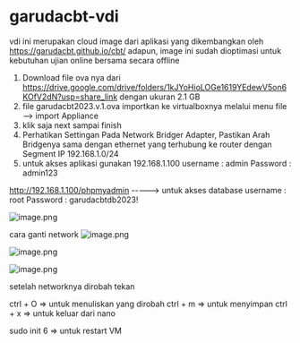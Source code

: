 # garudacbt-vdi

vdi ini merupakan cloud image dari aplikasi yang dikembangkan oleh https://garudacbt.github.io/cbt/
adapun, image ini sudah dioptimasi untuk kebutuhan ujian online bersama secara offline

1. Download file ova nya dari https://drive.google.com/drive/folders/1kJYoHioLOGe1619YEdewV5on6KOfV2dN?usp=share_link   dengan ukuran 2.1 GB
2. file garudacbt2023.v.1.ova importkan ke virtualboxnya melalui menu file --> import Appliance
3. klik saja next sampai finish
4. Perhatikan Settingan Pada Network Bridger Adapter, Pastikan Arah Bridgenya sama dengan ethernet yang terhubung ke router
   dengan Segment IP 192.168.1.0/24
5. untuk akses aplikasi gunakan 192.168.1.100    username : admin
                                                 Password : admin123

http://192.168.1.100/phpmyadmin            -----> untuk akses database
                                                username : root
                                                Password : garudacbtdb2023!
                                                
 
![image.png]( https://cloud.origrata.com/index.php/apps/files_sharing/publicpreview/7DREcKCFCG3BrDk?x=1366&y=307&a=true&file=garudacbt.jpg )

cara ganti network 
![image.png](
https://cloud.origrata.com/index.php/apps/files_sharing/publicpreview/fz4Ype6iwGmnPSJ?fileId=64897&file=/garudacbt1.jpg&x=1366&y=768&a=true)

![image.png](https://cloud.origrata.com/index.php/apps/files_sharing/publicpreview/fz4Ype6iwGmnPSJ?fileId=64898&file=/garudacbt2.jpg&x=1366&y=768&a=true)

![image.png](https://cloud.origrata.com/index.php/apps/files_sharing/publicpreview/fz4Ype6iwGmnPSJ?fileId=64899&file=/garudacbt3.jpg&x=1366&y=768&a=true)

setelah networknya dirobah
tekan 

ctrl + O => untuk menuliskan yang dirobah
ctrl + m => untuk menyimpan
ctrl + x => untuk keluar dari nano

sudo init 6 => untuk restart VM